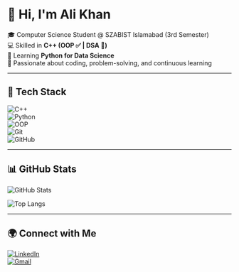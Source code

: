 # 👋 Hi, I'm Ali Khan  

🎓 Computer Science Student @ SZABIST Islamabad (3rd Semester)  
💻 Skilled in **C++ (OOP ✅ | DSA 🔄)**  
🐍 Learning **Python for Data Science**  
🚀 Passionate about coding, problem-solving, and continuous learning  

---

## 🔧 Tech Stack  
![C++](https://img.shields.io/badge/C++-00599C?logo=c%2B%2B&logoColor=white)  
![Python](https://img.shields.io/badge/Python-3776AB?logo=python&logoColor=white)  
![OOP](https://img.shields.io/badge/OOP-Object%20Oriented%20Programming-blueviolet?logo=code&logoColor=white)  
![Git](https://img.shields.io/badge/Git-F05032?logo=git&logoColor=white)  
![GitHub](https://img.shields.io/badge/GitHub-181717?logo=github&logoColor=white)  

---

## 📊 GitHub Stats  
![GitHub Stats](https://github-readme-stats.vercel.app/api?username=YOUR_USERNAME&show_icons=true&theme=tokyonight)  

![Top Langs](https://github-readme-stats.vercel.app/api/top-langs/?username=YOUR_USERNAME&layout=compact&theme=tokyonight)  

---

## 🌍 Connect with Me  
[![LinkedIn](https://img.shields.io/badge/LinkedIn-blue?logo=linkedin&logoColor=white)](https://www.linkedin.com/in/Sher--Ali)  
[![Gmail](https://img.shields.io/badge/Gmail-red?logo=gmail&logoColor=white)](mailto:sheralisoomro000@gmail.com)  
